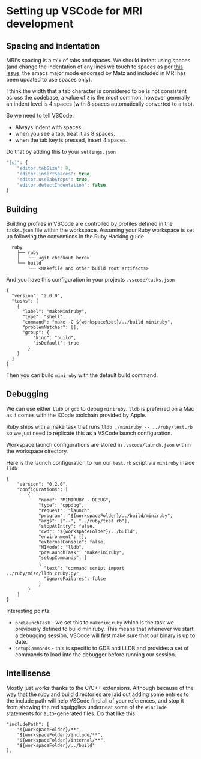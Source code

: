 # Setting up VSCode for MRI development

## Spacing and indentation

MRI's spacing is a mix of tabs and spaces. We should indent using spaces (and
change the indentation of any lines we touch to spaces as per [this
issue](https://bugs.ruby-lang.org/issues/14246), the emacs major mode endorsed
by Matz and included in MRI has been updated to use spaces only).

I think the width that a tab character is considered to be is not consistent
across the codebase, a value of `8` is the most common, however generally an
indent level is 4 spaces (with 8 spaces automatically converted to a tab).

So we need to tell VSCode:
  * Always indent with spaces.
  * when you see a tab, treat it as 8 spaces.
  * when the tab key is pressed, insert 4 spaces.

Do that by adding this to your `settings.json`

```javascript
"[c]": {
    "editor.tabSize": 8,
    "editor.insertSpaces": true,
    "editor.useTabStops": true,
    "editor.detectIndentation": false,
}
  ```

## Building

Building profiles in VSCode are controlled by profiles defined in the
`tasks.json` file within the workspace. Assuming your Ruby workspace is set up
following the conventions in the Ruby Hacking guide

```
  ruby
    ├── ruby
    │   └── <git checkout here>
    └── build
        └── <Makefile and other build root artifacts>
```

And you have this configuration in your projects `.vscode/tasks.json`

```
{
  "version": "2.0.0",
  "tasks": [
    {
      "label": "makeMiniruby",
      "type": "shell",
      "command": "make -C ${workspaceRoot}/../build miniruby",
      "problemMatcher": [],
      "group": {
          "kind": "build",
          "isDefault": true
        }
    }
  ]
}
```

Then you can build `miniruby` with the default build command.

## Debugging

We can use either `lldb` or `gdb` to debug `miniruby`. `lldb` is preferred on a
Mac as it comes with the XCode toolchain provided by Apple.

Ruby ships with a make task that runs `lldb ./miniruby -- ../ruby/test.rb` so we
just need to replicate this as a VSCode launch configuration.

Workspace launch configurations are stored in `.vscode/launch.json` within the
workspace directory.

Here is the launch configuration to run our `test.rb` script via `miniruby`
inside `lldb`

```
{
    "version": "0.2.0",
    "configurations": [
        {
            "name": "MINIRUBY - DEBUG",
            "type": "cppdbg",
            "request": "launch",
            "program": "${workspaceFolder}/../build/miniruby",
            "args": ["--", "../ruby/test.rb"],
            "stopAtEntry": false,
            "cwd": "${workspaceFolder}/../build",
            "environment": [],
            "externalConsole": false,
            "MIMode": "lldb",
            "preLaunchTask": "makeMiniruby",
            "setupCommands": [
            {
              "text": "command script import ../ruby/misc/lldb_cruby.py",
              "ignoreFailures": false
            }
        }
    ]
}
```

Interesting points:

- `preLaunchTask` - we set this to `makeMiniruby` which is the task we
  previously defined to build miniruby. This means that whenever we start a
  debugging session, VSCode will first make sure that our binary is up to date.
- `setupCommands` - this is specific to GDB and LLDB and provides a set of
  commands to load into the debugger before running our session.

## Intellisense

Mostly just works thanks to the C/C++ extensions. Although because of the way
that the ruby and build directories are laid out adding some entries to the
include path will help VSCode find all of your references, and stop it from
showing the red squigglies underneat some of the `#include` statements for
auto-generated files. Do that like this:

```
"includePath": [
    "${workspaceFolder}/**",
    "${workspaceFolder}/include/**",
    "${workspaceFolder}/internal/**",
    "${workspaceFolder}/../build"
],
```